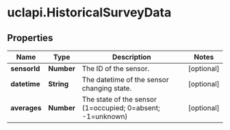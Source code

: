 # uclapi.HistoricalSurveyData

## Properties

Name | Type | Description | Notes
------------ | ------------- | ------------- | -------------
**sensorId** | **Number** | The ID of the sensor. | [optional] 
**datetime** | **String** | The datetime of the sensor changing state. | [optional] 
**averages** | **Number** | The state of the sensor (1&#x3D;occupied; 0&#x3D;absent; -1&#x3D;unknown) | [optional] 


